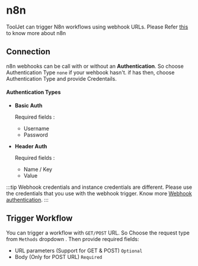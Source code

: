 
# n8n

ToolJet can trigger N8n workflows using webhook URLs. Please Refer [this](https://docs.n8n.io/) to know more about n8n

## Connection

n8n webhooks can be call with or without an **Authentication**. So choose Authentication Type `none` if your wehbook hasn't. if has then, choose Authentication Type and provide Credentails.

#### Authentication Types
- **Basic Auth**

    Required fields :
    - Username
    - Password

- **Header Auth**

    Required fields :
    - Name / Key
    - Value  

:::tip
Webhook credentials and instance credentials are different. Please use the credentials that you use with the webhook trigger. Know more [Webhook authentication]( https://docs.n8n.io/nodes/n8n-nodes-base.webhook/#:~:text=then%20gets%20deactivated.-,Authentication,-%3A%20The%20Webhook%20node ).
:::

## Trigger Workflow

You can trigger a workflow with `GET/POST` URL. So Choose the request type from `Methods` dropdown . Then provide required fields:

- URL parameters (Support for GET & POST) `Optional`
- Body (Only for POST URL) `Required`
